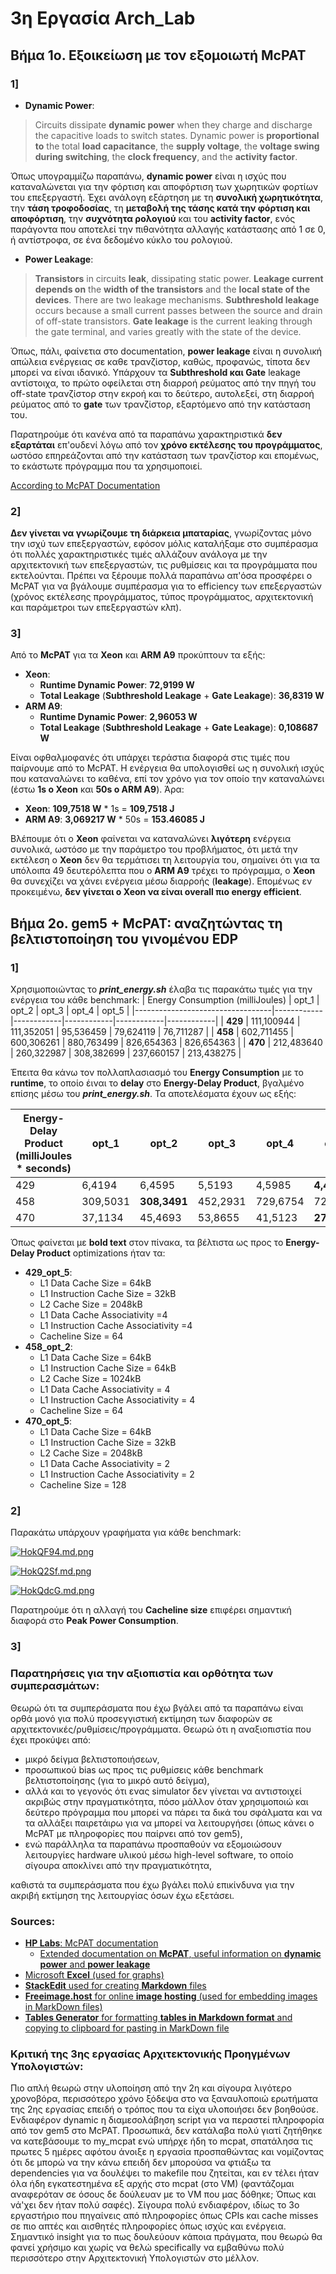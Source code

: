 ﻿# 3η Εργασία Arch_Lab
## Βήμα 1o. Εξοικείωση με τον εξομοιωτή McPAT
### **1]**
 * **Dynamic Power**:
>Circuits dissipate **dynamic power** when they charge and discharge the capacitive loads to switch states. Dynamic power is **proportional to** the total **load capacitance**, the **supply voltage**, the **voltage swing during switching**, the **clock frequency**, and the **activity factor**.

Όπως υπογραμμίζω παραπάνω, **dynamic power** είναι η ισχύς που καταναλώνεται για την φόρτιση και αποφόρτιση των χωρητικών φορτίων του επεξεργαστή. Έχει ανάλογη εξάρτηση με τη **συνολική χωρητικότητα**, την **τάση τροφοδοσίας**, τη **μεταβολή της τάσης κατά την φόρτιση και αποφόρτιση**, την **συχνότητα ρολογιού** και του **activity factor**, ενός παράγοντα που αποτελεί την πιθανότητα αλλαγής κατάστασης από 1 σε 0, ή αντίστροφα, σε ένα δεδομένο κύκλο του ρολογιού.

 * **Power Leakage**: 
 >**Transistors** in circuits **leak**, dissipating static power. **Leakage current depends on** the **width of the transistors** and the **local state of the devices**. There are two leakage mechanisms. **Subthreshold leakage** occurs because a small current passes between the source and drain of off-state transistors. **Gate leakage** is the current leaking through the gate terminal, and varies greatly with the state of the device.

Όπως, πάλι, φαίνετια στο documentation, **power leakage** είναι η συνολική απώλεια ενέργειας  σε καθε τρανζίστορ, καθώς, προφανώς, τίποτα δεν μπορεί να είναι ιδανικό. Υπάρχουν τα **Subthreshold και Gate** leakage αντίστοιχα, το πρώτο οφείλεται στη διαρροή ρεύματος από την πηγή του off-state τρανζίστορ στην εκροή και το δεύτερο, αυτολεξεί, στη διαρροή ρεύματος από το **gate** των τρανζίστορ, εξαρτόμενο από την κατάσταση του.

Παρατηρούμε ότι κανένα από τα παραπάνω χαρακτηριστικά **δεν εξαρτάται** επ'ουδενί λόγω από τον **χρόνο εκτέλεσης του προγράμματος**, ωστόσο επηρεάζονται από την κατάσταση των τρανζίστορ και επομένως, το εκάστωτε πρόγραμμα που τα χρησιμοποιεί. 

[According to McPAT Documentation](https://www.hpl.hp.com/research/mcpat/micro09.pdf)


### **2]** 

**Δεν γίνεται να γνωρίζουμε τη διάρκεια μπαταρίας**, γνωρίζοντας μόνο την ισχύ των επεξεργαστών, εφόσον μόλις καταλήξαμε στο συμπέρασμα ότι πολλές χαρακτηριστικές τιμές αλλάζουν ανάλογα με την αρχιτεκτονική των επεξεργαστών, τις ρυθμίσεις και τα προγράμματα που εκτελούνται. Πρέπει να ξέρουμε πολλά παραπάνω απ'όσα προσφέρει ο McPAT για να βγάλουμε συμπέρασμα για το efficiency των επεξεργαστών (χρόνος εκτέλεσης προγράμματος, τύπος προγράμματος, αρχιτεκτονική και παράμετροι των επεξεργαστών κλπ).


### **3]** 

Από το **McPAT** για τα **Xeon** και **ARM A9** προκύπτουν τα εξής:
 * **Xeon**:
	 * **Runtime Dynamic Power**: **72,9199 W**
	 * **Total Leakage** (**Subthreshold Leakage** + **Gate Leakage**): **36,8319 W**
 * **ARM A9**:
	 * **Runtime Dynamic Power**: **2,96053 W**
	 * **Total Leakage** (**Subthreshold Leakage** + **Gate Leakage**): **0,108687 W**

Είναι οφθαλμοφανές ότι υπάρχει τεράστια διαφορά στις τιμές που παίρνουμε από το McPAT. Η ενέργεια θα υπολογισθεί ως η συνολική ισχύς που καταναλώνει το καθένα, επί τον χρόνο για τον οποίο την καταναλώνει (έστω **1s ο Xeon** και **50s o ARM A9**). Άρα:

 * **Xeon**: **109,7518 W** * 1s = **109,7518 J**
 * **ARM A9**: **3,069217 W** * 50s = **153.46085 J**

Βλέπουμε ότι ο **Xeon** φαίνεται να καταναλώνει **λιγότερη** ενέργεια συνολικά, ωστόσο με την παράμετρο του προβλήματος, ότι μετά την εκτέλεση ο **Xeon** δεν θα τερμάτισει τη λειτουργία του, σημαίνει ότι για τα υπόλοιπα 49 δευτερόλεπτα που ο **ARM A9** τρέχει το πρόγραμμα, ο **Xeon** θα συνεχίζει να χάνει ενέργεια μέσω διαρροής (**leakage**). Eπομένως εν προκειμένω, **δεν γίνεται ο Xeon να είναι overall πιο energy efficient**. 

## Βήμα 2ο. gem5 + McPAT: αναζητώντας τη βελτιστοποίηση του γινομένου EDP

### **1]**

Χρησιμοποιώντας το ***print_energy.sh*** έλαβα τις παρακάτω τιμές για την ενέργεια του κάθε benchmark:
| Energy Consumption (milliJoules) | opt_1      | opt_2      | opt_3      | opt_4      | opt_5      |
|----------------------------------|------------|------------|------------|------------|------------|
| **429**                              | 111,100944 | 111,352051 | 95,536459  | 79,624119  | 76,711287  |
| **458**                              | 602,711455 | 600,306261 | 880,763499 | 826,654363 | 826,654363 |
| **470**                              | 212,483640 | 260,322987 | 308,382699 | 237,660157 | 213,438275 |

Έπειτα θα κάνω τον πολλαπλασιασμό του **Energy Consumption** με το **runtime**, το οποίο έιναι το **delay** στο **Energy-Delay Product**, βγαλμένο επίσης μέσω του ***print_energy.sh***. Τα αποτελέσματα έχουν ως εξής:

| Energy-Delay Product (milliJoules * seconds) | opt_1    | opt_2    | opt_3    | opt_4    | opt_5    |
|----------------------------------------------|----------|----------|----------|----------|----------|
| 429                                          | 6,4194   | 6,4595   | 5,5193   | 4,5985   | **4,4307**   |
| 458                                          | 309,5031 | **308,3491** | 452,2931 | 729,6754 | 729,6754 |
| 470                                          | 37,1134  | 45,4693  | 53,8655  | 41,5123  | **27,5474**  |

Όπως φαίνεται με **bold text** στον πίνακα, τα βέλτιστα ως προς το **Energy-Delay Product** optimizations ήταν τα:
 * **429_opt_5**:  
	 *  L1 Data Cache Size = 64kB
	 *  L1 Instruction Cache Size = 32kB
	 *  L2 Cache Size = 2048kB
	 *  L1 Data Cache Associativity =4
	 *  L1 Instruction Cache Associativity =4
	 *  Cacheline Size = 64
 * **458_opt_2**:  
	 *  L1 Data Cache Size = 64kB
	 *  L1 Instruction Cache Size = 64kB
	 *  L2 Cache Size = 1024kB
	 *  L1 Data Cache Associativity = 4
	 *  L1 Instruction Cache Associativity = 4
	 *  Cacheline Size = 64
 * **470_opt_5**:  
	 *  L1 Data Cache Size = 64kB
	 *  L1 Instruction Cache Size = 32kB
	 *  L2 Cache Size = 2048kB
	 *  L1 Data Cache Associativity = 2
	 *  L1 Instruction Cache Associativity = 2
	 *  Cacheline Size = 128

### **2]**
	
Παρακάτω υπάρχουν γραφήματα για κάθε benchmark:

[![HokQF94.md.png](https://iili.io/HokQF94.md.png)](https://freeimage.host/i/HokQF94)

[![HokQ2Sf.md.png](https://iili.io/HokQ2Sf.md.png)](https://freeimage.host/i/HokQ2Sf)

 [	 ![HokQdcG.md.png](https://iili.io/HokQdcG.md.png)](https://freeimage.host/i/HokQdcG)

Παρατηρούμε ότι η αλλαγή του **Cacheline size** επιφέρει σημαντική διαφορά στο **Peak Power Consumption**.

### **3]**




### Παρατηρήσεις για την αξιοπιστία και ορθότητα των συμπερασμάτων: 
Θεωρώ ότι τα συμπεράσματα που έχω βγάλει από τα παραπάνω είναι ορθά μονό για πολύ προσεγγιστική εκτίμηση των διαφορών σε αρχιτεκτονικές/ρυθμίσεις/προγράμματα.
Θεωρώ ότι η αναξιοπιστία που έχει προκύψει από: 
 * μικρό δείγμα βελτιστοποιήσεων,
 *  προσωπικού bias ως προς τις ρυθμίσεις κάθε benchmark βελτιστοποίησης (για το μικρό αυτό δείγμα),
 *  αλλά και το γεγονός ότι ενας simulator δεν γίνεται να αντιστοιχεί ακριβώς στην πραγματικότητα, πόσο μάλλον όταν χρησιμοποιώ και δεύτερο πρόγραμμα που μπορεί να πάρει τα δικά του σφάλματα και να τα αλλάξει παιρετάιρω για να μπορεί να λειτουργήσει (όπως κάνει ο McPAT με πληροφορίες που παίρνει από τον gem5), 
 * ενώ παράλληλα τα παραπάνω προσπαθούν να εξομοιώσουν λειτουργίες hardware υλικού μέσω high-level software, το οποίο σίγουρα αποκλίνει από την πραγματικότητα,

καθιστά τα συμπεράσματα που έχω βγάλει πολύ επικίνδυνα για την ακριβή εκτίμηση της λειτουργίας όσων έχω εξετάσει.

### Sources:
 * [**HP Labs**: McPAT documentation](https://www.hpl.hp.com/research/mcpat/)
	 * [Extended documentation on **McPAT**, useful information on **dynamic power** and **power leakage**](https://www.hpl.hp.com/research/mcpat/micro09.pdf)
 * [Microsoft **Excel** (used for graphs)](https://www.microsoft.com/el-gr/microsoft-365/excel)
 * [**StackEdit** used for creating **Markdown** files](https://stackedit.io/)
 * [**Freeimage.host** for online **image hosting** (used for embedding images in MarkDown files)](https://freeimage.host/)
 * [**Tables Generator** for formatting **tables in Markdown format** and copying to clipboard for pasting in MarkDown file](https://tablesgenerator.com/markdown_tables#)


### Κριτική της 3ης εργασίας Αρχιτεκτονικής Προηγμένων Υπολογιστών:
Πιο απλή θεωρώ στην υλοποίηση από την 2η και σίγουρα λιγότερο χρονοβόρα, περισσότερο χρόνο ξόδεψα στο να ξαναυλοποιώ ερωτήματα της 2ης εργασίας επειδή ο τρόπος που τα είχα υλοποιήσει δεν βοηθούσε. Ενδιαφέρον dynamic η διαμεσολάβηση script για να περαστεί πληροφορία από τον gem5 στο McPAT. Προσωπικά, δεν κατάλαβα πολύ γιατί ζητήθηκε να κατεβάσουμε το my_mcpat ενώ υπήρχε ήδη το mcpat, σπατάλησα τις πρωτες 5 ημέρες αφότου άνοιξε η εργασία προσπαθώντας και νομίζοντας ότι δε μπορώ να την κάνω επειδή δεν μπορούσα να φτιάξω τα dependencies για να δουλέψει το makefile που ζητείται, και εν τέλει ήταν όλα ήδη εγκατεστημένα εξ αρχής στο mcpat (στο VM) (φαντάζομαι αναφερόταν σε όσους δε δούλευαν με το VM που μας δόθηκε; Όπως και νά'χει δεν ήταν πολύ σαφές). Σίγουρα πολύ ενδιαφέρον, ιδίως το 3ο εργαστήριο που πηγαίνεις από πληροφορίες όπως CPIs και cache misses σε πιο απτές και αισθητές πληροφορίες όπως ισχύς και ενέργεια. Σημαντικό insight για το πως δουλεύουν κάποια πράγματα, που θεωρώ θα φανεί χρήσιμο και χωρίς να θελώ specifically να εμβαθύνω πολύ περισσότερο στην Αρχιτεκτονική Υπολογιστών στο μέλλον. 
